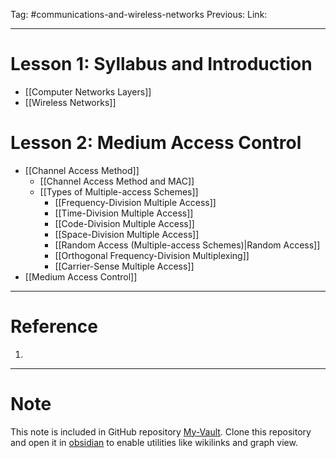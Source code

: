Tag: #communications-and-wireless-networks
Previous: 
Link: 

---

# Lesson 1: Syllabus and Introduction

- [[Computer Networks Layers]]
- [[Wireless Networks]]

# Lesson 2: Medium Access Control

- [[Channel Access Method]]
	- [[Channel Access Method and MAC]]
	- [[Types of Multiple-access Schemes]]
		- [[Frequency-Division Multiple Access]]
		- [[Time-Division Multiple Access]]
		- [[Code-Division Multiple Access]]
		- [[Space-Division Multiple Access]]
		- [[Random Access (Multiple-access Schemes)|Random Access]]
		- [[Orthogonal Frequency-Division Multiplexing]]
		- [[Carrier-Sense Multiple Access]]
- [[Medium Access Control]]

---

# Reference

1. 

---

# Note

This note is included in GitHub repository [My-Vault](https://github.com/LittleD3092/My-Vault.git). Clone this repository and open it in [obsidian](https://obsidian.md/) to enable utilities like wikilinks and graph view.
